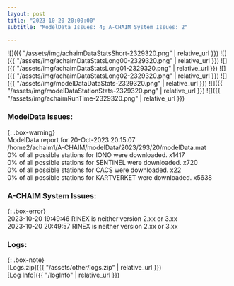 ```yaml
---
layout: post
title: "2023-10-20 20:00:00"
subtitle: "ModelData Issues: 4; A-CHAIM System Issues: 2"

---
```


![]({{ "/assets/img/achaimDataStatsShort-2329320.png" | relative_url }})
![]({{ "/assets/img/achaimDataStatsLong00-2329320.png" | relative_url }})
![]({{ "/assets/img/achaimDataStatsLong01-2329320.png" | relative_url }})
![]({{ "/assets/img/achaimDataStatsLong02-2329320.png" | relative_url }})
![]({{ "/assets/img/modelDataDataStats-2329320.png" | relative_url }})
![]({{ "/assets/img/modelDataStationStats-2329320.png" | relative_url }})
![]({{ "/assets/img/achaimRunTime-2329320.png" | relative_url }})


### ModelData Issues:  
  
{: .box-warning}  
 ModelData report for 20-Oct-2023 20:15:07   
 /home2/achaim1/A-CHAIM/modelData/2023/293/20/modelData.mat   
 0% of all possible stations for IONO were downloaded. x1417   
 0% of all possible stations for SENTINEL were downloaded. x720   
 0% of all possible stations for CACS were downloaded. x22   
 0% of all possible stations for KARTVERKET were downloaded. x5638   
  
### A-CHAIM System Issues:  
  
{: .box-error}  
2023-10-20 19:49:46 RINEX is neither version 2.xx or 3.xx  
2023-10-20 20:49:57 RINEX is neither version 2.xx or 3.xx  

### Logs:  
  
{: .box-note}  
[Logs.zip]({{ "/assets/other/logs.zip" | relative_url }})  
[Log Info]({{ "/logInfo" | relative_url }})  
